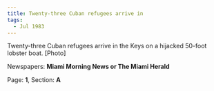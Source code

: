 ```yaml
---  
title: Twenty-three Cuban refugees arrive in  
tags:  
  - Jul 1983  
---  
```

  
Twenty-three Cuban refugees arrive in the Keys on a hijacked 50-foot lobster boat. [Photo]  
  
Newspapers: **Miami Morning News or The Miami Herald**  
  
Page: **1**, Section: **A** 
